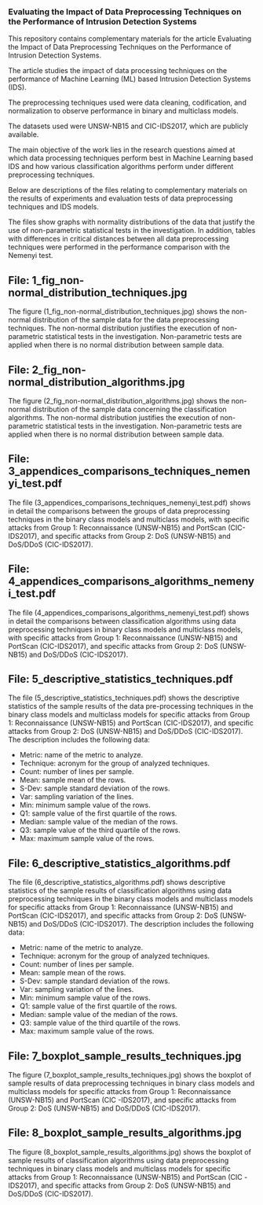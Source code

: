 ### Evaluating the Impact of Data Preprocessing Techniques on the Performance of Intrusion Detection Systems

This repository contains complementary materials for the article Evaluating the Impact of Data Preprocessing Techniques on the Performance of Intrusion Detection Systems.

The article studies the impact of data processing techniques on the performance of Machine Learning (ML) based Intrusion Detection Systems (IDS).

The preprocessing techniques used were data cleaning, codification, and normalization to observe performance in binary and multiclass models.

The datasets used were UNSW-NB15 and CIC-IDS2017, which are publicly available.

The main objective of the work lies in the research questions aimed at which data processing techniques perform best in Machine Learning based IDS and how various classification algorithms perform under different preprocessing techniques.

Below are descriptions of the files relating to complementary materials on the results of experiments and evaluation tests of data preprocessing techniques and IDS models.

The files show graphs with normality distributions of the data that justify the use of non-parametric statistical tests in the investigation. In addition, tables with differences in critical distances between all data preprocessing techniques were performed in the performance comparison with the Nemenyi test.

## File: 1_fig_non-normal_distribution_techniques.jpg

The figure (1_fig_non-normal_distribution_techniques.jpg) shows the non-normal distribution of the sample data for the data preprocessing techniques. The non-normal distribution justifies the execution of non-parametric statistical tests in the investigation. Non-parametric tests are applied when there is no normal distribution between sample data.

## File: 2_fig_non-normal_distribution_algorithms.jpg

The figure (2_fig_non-normal_distribution_algorithms.jpg) shows the non-normal distribution of the sample data concerning the classification algorithms. The non-normal distribution justifies the execution of non-parametric statistical tests in the investigation. Non-parametric tests are applied when there is no normal distribution between sample data.

## File: 3_appendices_comparisons_techniques_nemenyi_test.pdf

The file (3_appendices_comparisons_techniques_nemenyi_test.pdf) shows in detail the comparisons between the groups of data preprocessing techniques in the binary class models and multiclass models, with specific attacks from Group 1: Reconnaissance (UNSW-NB15) and PortScan (CIC-IDS2017), and specific attacks from Group 2: DoS (UNSW-NB15) and DoS/DDoS (CIC-IDS2017).

## File: 4_appendices_comparisons_algorithms_nemenyi_test.pdf

The file (4_appendices_comparisons_algorithms_nemenyi_test.pdf) shows in detail the comparisons between classification algorithms using data preprocessing techniques in binary class models and multiclass models, with specific attacks from Group 1: Reconnaissance (UNSW-NB15) and PortScan (CIC-IDS2017), and specific attacks from Group 2: DoS (UNSW-NB15) and DoS/DDoS (CIC-IDS2017).

## File: 5_descriptive_statistics_techniques.pdf

The file (5_descriptive_statistics_techniques.pdf) shows the descriptive statistics of the sample results of the data pre-processing techniques in the binary class models and multiclass models for specific attacks from Group 1: Reconnaissance (UNSW-NB15) and PortScan (CIC-IDS2017), and specific attacks from Group 2: DoS (UNSW-NB15) and DoS/DDoS (CIC-IDS2017). The description includes the following data:
- Metric: name of the metric to analyze.
- Technique: acronym for the group of analyzed techniques.
- Count: number of lines per sample.
- Mean: sample mean of the rows.
- S-Dev: sample standard deviation of the rows.
- Var: sampling variation of the lines.
- Min: minimum sample value of the rows.
- Q1: sample value of the first quartile of the rows.
- Median: sample value of the median of the rows.
- Q3: sample value of the third quartile of the rows.
- Max: maximum sample value of the rows.

## File: 6_descriptive_statistics_algorithms.pdf

The file (6_descriptive_statistics_algorithms.pdf) shows descriptive statistics of the sample results of classification algorithms using data preprocessing techniques in the binary class models and multiclass models for specific attacks from Group 1: Reconnaissance (UNSW-NB15) and PortScan (CIC-IDS2017), and specific attacks from Group 2: DoS (UNSW-NB15) and DoS/DDoS (CIC-IDS2017). The description includes the following data:
- Metric: name of the metric to analyze.
- Technique: acronym for the group of analyzed techniques.
- Count: number of lines per sample.
- Mean: sample mean of the rows.
- S-Dev: sample standard deviation of the rows.
- Var: sampling variation of the lines.
- Min: minimum sample value of the rows.
- Q1: sample value of the first quartile of the rows.
- Median: sample value of the median of the rows.
- Q3: sample value of the third quartile of the rows.
- Max: maximum sample value of the rows.

## File: 7_boxplot_sample_results_techniques.jpg

The figure (7_boxplot_sample_results_techniques.jpg) shows the boxplot of sample results of data preprocessing techniques in binary class models and multiclass models for specific attacks from Group 1: Reconnaissance (UNSW-NB15) and PortScan (CIC -IDS2017), and specific attacks from Group 2: DoS (UNSW-NB15) and DoS/DDoS (CIC-IDS2017).

## File: 8_boxplot_sample_results_algorithms.jpg

The figure (8_boxplot_sample_results_algorithms.jpg) shows the boxplot of sample results of classification algorithms using data preprocessing techniques in binary class models and multiclass models for specific attacks from Group 1: Reconnaissance (UNSW-NB15) and PortScan (CIC -IDS2017), and specific attacks from Group 2: DoS (UNSW-NB15) and DoS/DDoS (CIC-IDS2017).
